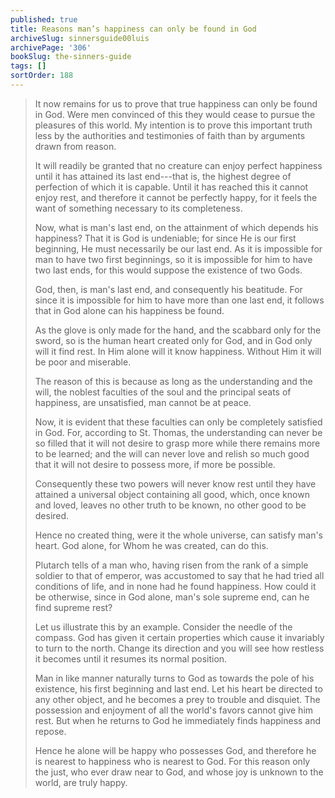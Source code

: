 ```yaml
---
published: true
title: Reasons man’s happiness can only be found in God
archiveSlug: sinnersguide00luis
archivePage: '306'
bookSlug: the-sinners-guide
tags: []
sortOrder: 188
---
```


> It now remains for us to prove that true happiness can only be found in God. Were men convinced of this they would cease to pursue the pleasures of this world. My intention is to prove this important truth less by the authorities and testimonies of faith than by arguments drawn from reason.
>
> It will readily be granted that no creature can enjoy perfect happiness until it has attained its last end---that is, the highest degree of perfection of which it is capable. Until it has reached this it cannot enjoy rest, and therefore it cannot be perfectly happy, for it feels the want of something necessary to its completeness.
>
> Now, what is man's last end, on the attainment of which depends his happiness? That it is God is undeniable; for since He is our first beginning, He must necessarily be our last end. As it is impossible for man to have two first beginnings, so it is impossible for him to have two last ends, for this would suppose the existence of two Gods.
>
> God, then, is man's last end, and consequently his beatitude. For since it is impossible for him to have more than one last end, it follows that in God alone can his happiness be found.
>
> As the glove is only made for the hand, and the scabbard only for the sword, so is the human heart created only for God, and in God only will it find rest. In Him alone will it know happiness. Without Him it will be poor and miserable.
>
> The reason of this is because as long as the understanding and the will, the noblest faculties of the soul and the principal seats of happiness, are unsatisfied, man cannot be at peace.
>
> Now, it is evident that these faculties can only be completely satisfied in God. For, according to St. Thomas, the understanding can never be so filled that it will not desire to grasp more while there remains more to be learned; and the will can never love and relish so much good that it will not desire to possess more, if more be possible.
>
> Consequently these two powers will never know rest until they have attained a universal object containing all good, which, once known and loved, leaves no other truth to be known, no other good to be desired.
>
> Hence no created thing, were it the whole universe, can satisfy man's heart. God alone, for Whom he was created, can do this.
>
> Plutarch tells of a man who, having risen from the rank of a simple soldier to that of emperor, was accustomed to say that he had tried all conditions of life, and in none had he found happiness. How could it be otherwise, since in God alone, man's sole supreme end, can he find supreme rest?
>
> Let us illustrate this by an example. Consider the needle of the compass. God has given it certain properties which cause it invariably to turn to the north. Change its direction and you will see how restless it becomes until it resumes its normal position.
>
> Man in like manner naturally turns to God as towards the pole of his existence, his first beginning and last end. Let his heart be directed to any other object, and he becomes a prey to trouble and disquiet. The possession and enjoyment of all the world's favors cannot give him rest. But when he returns to God he immediately finds happiness and repose.
>
> Hence he alone will be happy who possesses God, and therefore he is nearest to happiness who is nearest to God. For this reason only the just, who ever draw near to God, and whose joy is unknown to the world, are truly happy.
